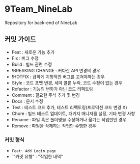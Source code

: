 # 9Team_NineLab

Repository for back-end of NineLab

## 커밋 가이드

- Feat : 새로운 기능 추가
- Fix : 버그 수정
- Build : 빌드 관련 수정
- !BREAKING CHANGE : 커다란 API 변경의 경우
- !HOTFIX : 급하게 치명적인 버그를 고쳐야하는 경우
- Style : 코드 포맷 변경, 세미 콜론 누락, 코드 수정이 없는 경우
- Refactor : 기능의 변화가 아닌 코드 리팩토링
- Comment : 필요한 주석 추가 및 변경
- Docs : 문서 수정
- Test : 테스트 코드 추가, 테스트 리팩토링(프로덕션 코드 변경 X)
- Chore : 빌드 테스트 업데이트, 패키지 매니저를 설정, 기타 변경 사항
- Rename : 파일 혹은 폴더명을 수정하거나 옮기는 작업만인 경우
- Remove : 파일을 삭제하는 작업만 수행한 경우

### 커밋 형식

- `Feat: Add Login page`
- `"커밋 유형" : "작업한 내역"

